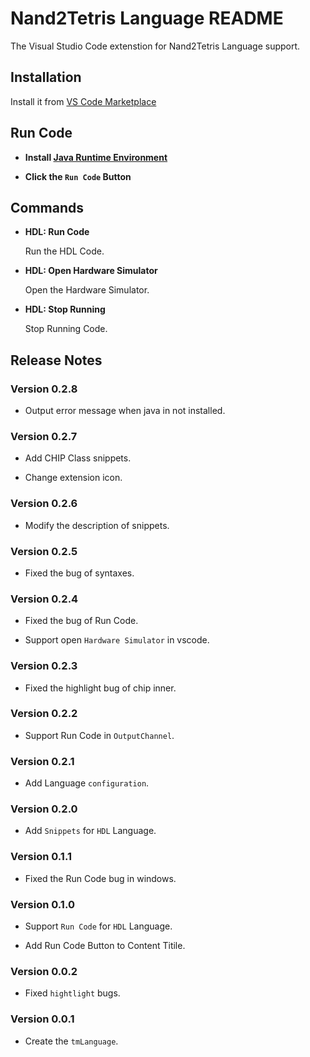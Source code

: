 # Nand2Tetris Language README

The Visual Studio Code extenstion for Nand2Tetris Language support.

## Installation

Install it from [VS Code Marketplace](https://marketplace.visualstudio.com/items/leafvmaple.nand2tetris)

## Run Code

* **Install [Java Runtime Environment](https://www.java.com/en/download/manual.jsp)**

* **Click the `Run Code` Button**

## Commands

* **HDL: Run Code**

    Run the HDL Code.

* **HDL: Open Hardware Simulator**

    Open the Hardware Simulator.

* **HDL: Stop Running**

    Stop Running Code.

## Release Notes

### Version 0.2.8

* Output error message when java in not installed.

### Version 0.2.7

* Add CHIP Class snippets.

* Change extension icon.

### Version 0.2.6

* Modify the description of snippets.

### Version 0.2.5

* Fixed the bug of syntaxes.

### Version 0.2.4

* Fixed the bug of Run Code.

* Support open `Hardware Simulator` in vscode.

### Version 0.2.3

* Fixed the highlight bug of chip inner.

### Version 0.2.2

* Support Run Code in `OutputChannel`.

### Version 0.2.1

* Add Language `configuration`.

### Version 0.2.0

* Add `Snippets` for `HDL` Language.

### Version 0.1.1

* Fixed the Run Code bug in windows.

### Version 0.1.0

* Support `Run Code` for `HDL` Language.

* Add Run Code Button to Content Titile.

### Version 0.0.2

* Fixed `hightlight` bugs.

### Version 0.0.1

* Create the `tmLanguage`.

